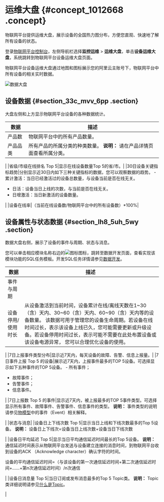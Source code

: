 # 运维大盘 {#concept_1012668 .concept}

物联网平台提供运维大盘，展示设备的全国热力图分布，方便您直观、快速地了解所有设备的状态。

登录[物联网平台控制台](http://iot.console.aliyun.com/)，左侧导航栏选择**监控运维** \> **运维大盘**，单击**设备运维大盘**，系统跳转到物联网平台设备运维大盘页面。

物联网平台设备运维大盘通过地图和图标展示您的阿里云主账号下，物联网平台中所有设备的相关实时数据。

![数据大盘](http://static-aliyun-doc.oss-cn-hangzhou.aliyuncs.com/assets/img/817041/156877319050950_zh-CN.png)

## 设备数据 {#section_33c_mvv_6pp .section}

大盘左侧和上方显示物联网平台设备的各种数据统计。

|数据|描述|
|--|--|
|产品数|物联网平台中的所有产品数量。|
|产品品类|所有产品的所属分类的种类数量。 **说明：** 请在产品详情页面查看所属分类。

 |
|省级/市级在线排名 Top 5|显示在线设备数量Top 5的省/市。|
|30日设备关键指标趋势|分别显示近30日内如下三种关键指标的数据，您可以观察数据的趋势。 -   累计激活：当日已经激活过的设备总数量，与设备当前是否在线无关。
-   日活：设备当日上线的次数，与当前是否在线无关。
-   日增激活：当日新激活的设备数量。

 |
|设备在线率|（当前在线设备数/物联网平台中的所有设备数）\*100%|

## 设备属性与状态数据 {#section_lh8_5uh_5wy .section}

数据大盘右侧，展示了设备的事件与周期、状态与消息。

您可以单击相应模块名称右边的![图标](http://static-aliyun-doc.oss-cn-hangzhou.aliyuncs.com/assets/img/817041/156877319057138_zh-CN.png)图标，跳转至数据开发页面，查看实现该模块功能的SQL任务模板。开发SQL任务详情请参见[数据开发](../../../../cn.zh-CN/数据开发/数据开发/开发任务.md#)。

|数据|描述|
|--|--|
|事件与周期|
|设备停用/使用时长|从设备激活到当前时间，设备累计在线/离线天数在1~30（含）天内、30~60（含）天内、60~90（含）天内等的设备数量。 该数据可用于管理您的设备生命周期。若设备在线时间过长，表示该设备上线已久，您可能需要更新或升级设备。若设备停用时间过长，表示可能不需要在此处布置设备或该设备电源异常， 您可以合理优化设备的使用。

 |
|7日上报事件类型分布|显示近7天内，每天设备的故障、告警、信息上报量。|
|7日事件上报 Top 5 的设备|展示近7天内，上报事件最多的TOP 5设备。可选择显示如下五种事件的TOP 5设备。 -   所有事件；
-   故障事件；
-   告警事件；
-   信息事件。

 |
|7日上报数 Top 5 的事件|显示近7天内，被上报最多的TOP 5事件类型。可选择显示所有事件、故障事件、告警事件、信息事件的类型。 **说明：** 事件类型的说明请参见[物模型](cn.zh-CN/用户指南/产品与设备/物模型/什么是物模型.md#)中的事件（Event）相关解释。

 |
|状态与消息|
|设备日上下线次数 Top 5|显示当日上线和下线次数最多的Top 5设备。 **说明：** 设备日上下线次=设备当日上线次数+设备当日下线次数

 |
|设备日平均延迟 Top 5|显示当日平均通信延迟时间最长的Top 5设备。 **说明：** 通信延迟时间表示从物联网平台发送与设备建立连接的消息时间，到物联网平台收到设备的ACK （Acknowledge character）确认字符的时间。

设备的平均通信延迟时间=（与该设备的第一次通信延迟时间+第二次通信延迟时间+……+第n次通信延迟时间）/n次通信

 |
|设备日消息量 Top 5|当日订阅或发布消息最多的Top 5 Topic类。 **说明：** Topic类详细说明请参见[什么是Topic](cn.zh-CN/用户指南/产品与设备/Topic/什么是Topic.md#)。

 |

